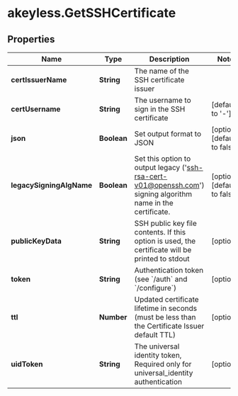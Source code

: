 # akeyless.GetSSHCertificate

## Properties

Name | Type | Description | Notes
------------ | ------------- | ------------- | -------------
**certIssuerName** | **String** | The name of the SSH certificate issuer | 
**certUsername** | **String** | The username to sign in the SSH certificate | [default to &#39;-&#39;]
**json** | **Boolean** | Set output format to JSON | [optional] [default to false]
**legacySigningAlgName** | **Boolean** | Set this option to output legacy (&#39;ssh-rsa-cert-v01@openssh.com&#39;) signing algorithm name in the certificate. | [optional] [default to false]
**publicKeyData** | **String** | SSH public key file contents. If this option is used, the certificate will be printed to stdout | [optional] 
**token** | **String** | Authentication token (see &#x60;/auth&#x60; and &#x60;/configure&#x60;) | [optional] 
**ttl** | **Number** | Updated certificate lifetime in seconds (must be less than the Certificate Issuer default TTL) | [optional] 
**uidToken** | **String** | The universal identity token, Required only for universal_identity authentication | [optional] 


